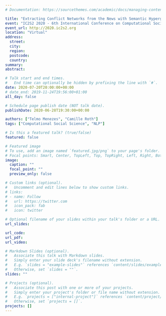 ```yaml
---
# Documentation: https://sourcethemes.com/academic/docs/managing-content/

title: "Extracting Conflict Networks from the News with Semantic Hypergraphs"
event: "IC2S2 2020 - 6th International Conference on Computational Social Science"
event_url: http://2020.ic2s2.org
location: "Virtual"
address:
  street:
  city:
  region:
  postcode:
  country:
summary:
abstract:

# Talk start and end times.
#   End time can optionally be hidden by prefixing the line with `#`.
date: 2020-07-20T20:00:00+00:00
# date_end: 2019-11-24T19:56:00+01:00
all_day: false

# Schedule page publish date (NOT talk date).
publishDate: 2020-06-28T19:30:00+00:00

authors: ["Telmo Menezes", "Camille Roth"]
tags: ["Computational Social Science", "NLP"]

# Is this a featured talk? (true/false)
featured: false

# Featured image
# To use, add an image named `featured.jpg/png` to your page's folder. 
# Focal points: Smart, Center, TopLeft, Top, TopRight, Left, Right, BottomLeft, Bottom, BottomRight.
image:
  caption: ""
  focal_point: ""
  preview_only: false

# Custom links (optional).
#   Uncomment and edit lines below to show custom links.
# links:
# - name: Follow
#   url: https://twitter.com
#   icon_pack: fab
#   icon: twitter

# Optional filename of your slides within your talk's folder or a URL.
url_slides:

url_code:
url_pdf:
url_video:

# Markdown Slides (optional).
#   Associate this talk with Markdown slides.
#   Simply enter your slide deck's filename without extension.
#   E.g. `slides = "example-slides"` references `content/slides/example-slides.md`.
#   Otherwise, set `slides = ""`.
slides: ""

# Projects (optional).
#   Associate this post with one or more of your projects.
#   Simply enter your project's folder or file name without extension.
#   E.g. `projects = ["internal-project"]` references `content/project/deep-learning/index.md`.
#   Otherwise, set `projects = []`.
projects: []
---
```

